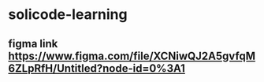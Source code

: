 # solicode-learning
## figma link https://www.figma.com/file/XCNiwQJ2A5gvfqM6ZLpRfH/Untitled?node-id=0%3A1
